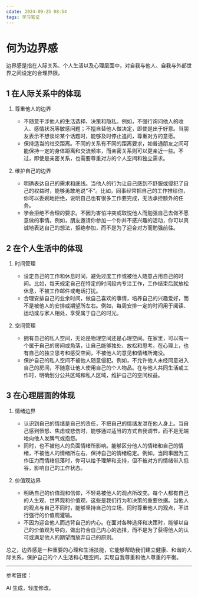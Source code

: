 ```yaml
---
cdate: 2024-09-25 08:54
tags: 学习笔记 
---
```


# 何为边界感

边界感是指在人际关系、个人生活以及心理层面中，对自我与他人、自我与外部世界之间设定的合理界限。

## 1 在人际关系中的体现

1. 尊重他人的边界
   - 不随意干涉他人的生活选择、决策和隐私。例如，不强行询问他人的收入、感情状况等敏感问题；不擅自替他人做决定，即使是出于好意。当朋友表示不想谈论某个话题时，能够及时停止追问，尊重对方的意愿。
   - 保持适当的社交距离。不同的关系有不同的距离要求，如普通朋友之间可能保持一定的身体距离和交流频率，而亲密关系则可以更亲近一些。不过，即使是亲密关系，也需要尊重对方的个人空间和独立需求。

2. 维护自己的边界
   - 明确表达自己的需求和底线。当他人的行为让自己感到不舒服或侵犯了自己的权益时，能够勇敢地说“不”。比如，同事经常把自己的工作推给你，你可以委婉地拒绝，说明自己也有很多工作要完成，无法承担额外的任务。
   - 学会拒绝不合理的要求。不因为害怕冲突或取悦他人而勉强自己去做不愿意做的事情。例如，朋友邀请你参加一个你并不感兴趣的活动，你可以真诚地表达自己的想法，拒绝参加，而不是为了迎合对方而勉强前往。

## 2 在个人生活中的体现

1. 时间管理
   - 设定自己的工作和休息时间，避免过度工作或被他人随意占用自己的时间。比如，每天规定自己在特定的时间段内专注工作，工作结束后就放松休息，不被工作邮件或电话打扰。
   - 合理安排自己的业余时间，做自己喜欢的事情，培养自己的兴趣爱好，而不是被他人的安排或期望所左右。例如，每周安排一定的时间用于阅读、运动或与家人相处，享受属于自己的时光。

2. 空间管理
   - 拥有自己的私人空间，无论是物理空间还是心理空间。在家里，可以有一个属于自己的房间或角落，让自己能够独处、放松和思考。在心理上，也有自己的独立思考和感受空间，不被他人的意见和情绪所淹没。
   - 保护自己的私人空间不被他人随意侵犯。例如，不允许他人未经同意进入自己的房间，不随意让他人使用自己的个人物品。在与他人共同生活或工作时，明确划分公共区域和私人区域，维护自己的空间权益。

## 3 在心理层面的体现

1. 情绪边界
   - 认识到自己的情绪是自己的责任，不把自己的情绪发泄在他人身上。当自己感到愤怒、焦虑或悲伤时，能够通过适当的方式自我调节，而不是无端地向他人发脾气或抱怨。
   - 同时，也不被他人的负面情绪所影响。能够区分他人的情绪和自己的情绪，不被他人的情绪所左右，保持自己的情绪稳定。例如，当同事因为工作压力而情绪低落时，你可以给予理解和支持，但不被对方的情绪带入低谷，影响自己的工作状态。

2. 价值观边界
   - 明确自己的价值观和信仰，不轻易被他人的观点所改变。每个人都有自己的人生观、世界观和价值观，这些是我们行为和决策的重要依据。当他人的观点与自己不同时，能够坚持自己的立场，同时尊重他人的观点，不进行强行的价值观灌输。
   - 不因为迎合他人而违背自己的内心。在面对各种选择和决策时，能够以自己的价值观为导向，做出符合自己内心的选择，而不是为了获得他人的认可或满足他人的期望而放弃自己的原则。

总之，边界感是一种重要的心理和生活技能，它能够帮助我们建立健康、和谐的人际关系，保护自己的个人生活和心理空间，实现自我尊重和他人尊重的平衡。

---

参考链接：

AI 生成，轻度修改。